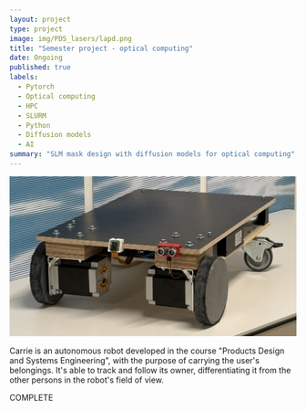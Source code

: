 ```yaml
---
layout: project
type: project
image: img/PDS_lasers/lapd.png
title: "Semester project - optical computing"
date: Ongoing
published: true
labels:
  - Pytorch
  - Optical computing
  - HPC
  - SLURM
  - Python
  - Diffusion models
  - AI
summary: "SLM mask design with diffusion models for optical computing"
---
```


<img class="img-fluid" src="../img/carrie/robot.jpg">

Carrie is an autonomous robot developed in the course "Products Design and Systems Engineering", with the purpose of carrying the user's belongings.
It's able to track and follow its owner, differentiating it from the other persons in the robot's field of view.

COMPLETE